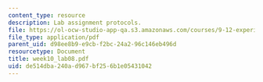 ```yaml
---
content_type: resource
description: Lab assignment protocols.
file: https://ol-ocw-studio-app-qa.s3.amazonaws.com/courses/9-12-experimental-molecular-neurobiology-fall-2006/de514dba240ad967bf256b1e05431042_week10_lab08.pdf
file_type: application/pdf
parent_uid: d98ee8b9-e9cb-f2bc-24a2-96c146eb496d
resourcetype: Document
title: week10_lab08.pdf
uid: de514dba-240a-d967-bf25-6b1e05431042
---
```

